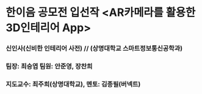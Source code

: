 # 한이음 공모전 입선작 <AR카메라를 활용한 3D인테리어 App>
### 신인사(신비한 인테리어 사전) // (상명대학교 스마트정보통신공학과) 
### 팀장: 최승엽 팀원: 안준영, 장찬희 
### 지도교수: 최주희(상명대학교), 멘토: 김종필(버넥트)


